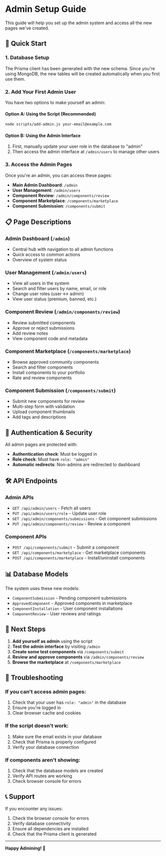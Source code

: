 # Admin Setup Guide

This guide will help you set up the admin system and access all the new pages we've created.

## 🚀 Quick Start

### 1. Database Setup
The Prisma client has been generated with the new schema. Since you're using MongoDB, the new tables will be created automatically when you first use them.

### 2. Add Your First Admin User

You have two options to make yourself an admin:

#### Option A: Using the Script (Recommended)
```bash
node scripts/add-admin.js your-email@example.com
```

#### Option B: Using the Admin Interface
1. First, manually update your user role in the database to "admin"
2. Then access the admin interface at `/admin/users` to manage other users

### 3. Access the Admin Pages

Once you're an admin, you can access these pages:

- **Main Admin Dashboard**: `/admin`
- **User Management**: `/admin/users`
- **Component Review**: `/admin/components/review`
- **Component Marketplace**: `/components/marketplace`
- **Component Submission**: `/components/submit`

## 📋 Page Descriptions

### Admin Dashboard (`/admin`)
- Central hub with navigation to all admin functions
- Quick access to common actions
- Overview of system status

### User Management (`/admin/users`)
- View all users in the system
- Search and filter users by name, email, or role
- Change user roles (user ↔ admin)
- View user status (premium, banned, etc.)

### Component Review (`/admin/components/review`)
- Review submitted components
- Approve or reject submissions
- Add review notes
- View component code and metadata

### Component Marketplace (`/components/marketplace`)
- Browse approved community components
- Search and filter components
- Install components to your portfolio
- Rate and review components

### Component Submission (`/components/submit`)
- Submit new components for review
- Multi-step form with validation
- Upload component thumbnails
- Add tags and descriptions

## 🔐 Authentication & Security

All admin pages are protected with:
- **Authentication check**: Must be logged in
- **Role check**: Must have `role: "admin"`
- **Automatic redirects**: Non-admins are redirected to dashboard

## 🛠️ API Endpoints

### Admin APIs
- `GET /api/admin/users` - Fetch all users
- `PUT /api/admin/users/role` - Update user role
- `GET /api/admin/components/submissions` - Get component submissions
- `PUT /api/admin/components/review` - Review a component

### Component APIs
- `POST /api/components/submit` - Submit a component
- `GET /api/components/marketplace` - Get marketplace components
- `POST /api/components/marketplace` - Install/uninstall components

## 📊 Database Models

The system uses these new models:
- `ComponentSubmission` - Pending component submissions
- `ApprovedComponent` - Approved components in marketplace
- `ComponentInstallation` - User component installations
- `ComponentReview` - User reviews and ratings

## 🎯 Next Steps

1. **Add yourself as admin** using the script
2. **Test the admin interface** by visiting `/admin`
3. **Create some test components** via `/components/submit`
4. **Review and approve components** via `/admin/components/review`
5. **Browse the marketplace** at `/components/marketplace`

## 🔧 Troubleshooting

### If you can't access admin pages:
1. Check that your user has `role: "admin"` in the database
2. Ensure you're logged in
3. Clear browser cache and cookies

### If the script doesn't work:
1. Make sure the email exists in your database
2. Check that Prisma is properly configured
3. Verify your database connection

### If components aren't showing:
1. Check that the database models are created
2. Verify API routes are working
3. Check browser console for errors

## 📞 Support

If you encounter any issues:
1. Check the browser console for errors
2. Verify database connectivity
3. Ensure all dependencies are installed
4. Check that the Prisma client is generated

---

**Happy Admining! 🎉** 